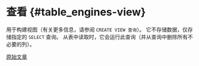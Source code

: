 # 查看 {#table_engines-view}

用于构建视图（有关更多信息，请参阅 `CREATE VIEW 查询`）。 它不存储数据，仅存储指定的 `SELECT` 查询。 从表中读取时，它会运行此查询（并从查询中删除所有不必要的列）。

[原始文章](https://clickhouse.tech/docs/en/operations/table_engines/view/) <!--hide-->
